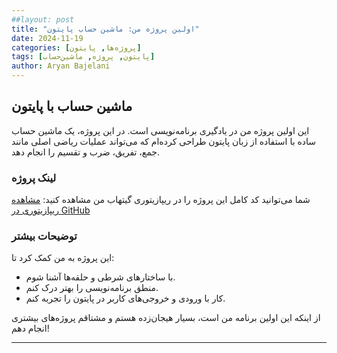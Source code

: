 ```yaml
---
##layout: post
title: "اولین پروژه من: ماشین حساب پایتون"
date: 2024-11-19
categories: [پروژه‌ها, پایتون]
tags: [پایتون, پروژه, ماشین‌حساب]
author: Aryan Bajelani
---
```


## ماشین حساب با پایتون

این اولین پروژه من در یادگیری برنامه‌نویسی است. در این پروژه، یک ماشین حساب ساده با استفاده از زبان پایتون طراحی کرده‌ام که می‌تواند عملیات ریاضی اصلی مانند جمع، تفریق، ضرب و تقسیم را انجام دهد.

### لینک پروژه
شما می‌توانید کد کامل این پروژه را در ریپازیتوری گیتهاب من مشاهده کنید:
[مشاهده ریپازیتوری در GitHub](https://github.com/AryanBj/calculator)

### توضیحات بیشتر
این پروژه به من کمک کرد تا:
- با ساختارهای شرطی و حلقه‌ها آشنا شوم.
- منطق برنامه‌نویسی را بهتر درک کنم.
- کار با ورودی و خروجی‌های کاربر در پایتون را تجربه کنم.

از اینکه این اولین برنامه من است، بسیار هیجان‌زده هستم و مشتاقم پروژه‌های بیشتری انجام دهم!

---

